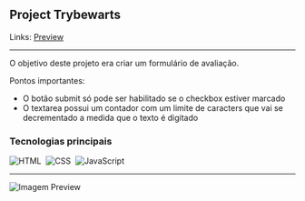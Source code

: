 ## Project Trybewarts

Links: <a href="https://guyddogl.github.io/trybe-project-trybewarts/">Preview</a>
<hr/>

O objetivo deste projeto era criar um formulário de avaliação.

Pontos importantes:
- O botão submit só pode ser habilitado se o checkbox estiver marcado
- O textarea possui um contador com um limite de caracters que vai se decrementado a medida que o texto é digitado

### Tecnologias principais
![HTML](https://img.shields.io/badge/-HTML-1b374b?style=for-the-badge&logo=HTML5)&nbsp;
![CSS](https://img.shields.io/badge/-CSS-1b374b?style=for-the-badge&logo=CSS3&logoColor=1572B6)&nbsp;
![JavaScript](https://img.shields.io/badge/-JavaScript-1b374b?style=for-the-badge&logo=javascript)&nbsp;
<hr/>

<img src="https://guyddogl.github.io/trybe-project-trybewarts/images/trybewarts.webp" alt="Imagem Preview" />
